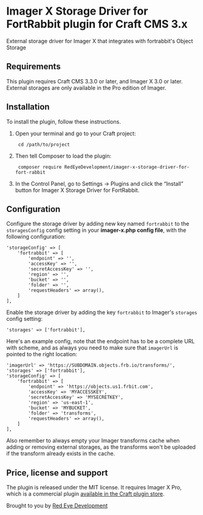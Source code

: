 # Imager X Storage Driver for FortRabbit plugin for Craft CMS 3.x

External storage driver for Imager X that integrates with fortrabbit's Object Storage

<!-- ![Screenshot](resources/img/plugin-logo.png) -->

## Requirements

This plugin requires Craft CMS 3.3.0 or later, and Imager X 3.0 or later. External storages are only available in the Pro edition of Imager. 

## Installation

To install the plugin, follow these instructions.

1. Open your terminal and go to your Craft project:

        cd /path/to/project

2. Then tell Composer to load the plugin:

        composer require RedEyeDevelopment/imager-x-storage-driver-for-fort-rabbit

3. In the Control Panel, go to Settings → Plugins and click the “Install” button for Imager X Storage Driver for FortRabbit.

## Configuration

Configure the storage driver by adding new key named `fortrabbit` to the `storagesConfig` config setting in your **imager-x.php config file**, with the following configuration:

    'storageConfig' => [
        'fortrabbit' => [
            'endpoint' => '',
            'accessKey' => '',
            'secretAccessKey' => '',
            'region' => '',
            'bucket' => '',
            'folder' => '',
            'requestHeaders' => array(),
        ]
    ],

Enable the storage driver by adding the key `fortrabbit` to Imager's `storages` config setting:

    'storages' => ['fortrabbit'],

Here's an example config, note that the endpoint has to be a complete URL with scheme, and as always you need to make sure that `imagerUrl` is pointed to the right location:

    'imagerUrl' => 'https://SUBDOMAIN.objects.frb.io/transforms/',
    'storages' => ['fortrabbit'],
    'storageConfig' => [
        'fortrabbit' => [
            'endpoint' => 'https://objects.us1.frbit.com',
            'accessKey' => 'MYACCESSKEY',
            'secretAccessKey' => 'MYSECRETKEY',
            'region' => 'us-east-1',
            'bucket' => 'MYBUCKET',
            'folder' => 'transforms',
            'requestHeaders' => array(),
        ]
    ],
    
Also remember to always empty your Imager transforms cache when adding or removing external storages, as the transforms won't be uploaded if the transform already exists in the cache.
 
Price, license and support
---
The plugin is released under the MIT license. It requires Imager X Pro, which is a commercial plugin [available in the Craft plugin store](https://plugins.craftcms.com/imager-x). 


Brought to you by [Red Eye Development](https://redeye.dev)

